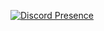 [![Discord Presence](https://lanyard.cnrad.dev/api/1155137511954337887)](https://discord.com/users/1155137511954337887)
